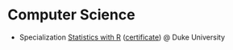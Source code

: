 # Computer Science 

 - Specialization [Statistics with R](https://www.coursera.org/specializations/statistics) ([certificate](https://coursera.org/share/69ded6161fbc9121e6c705fc6c070b6d)) @ Duke University

